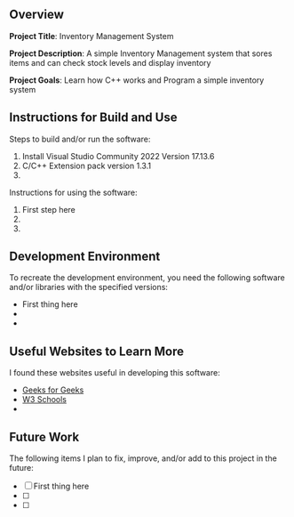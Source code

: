 ## Overview

**Project Title**: Inventory Management System

**Project Description**: A simple Inventory Management system that sores items and can check stock levels and display inventory

**Project Goals**: Learn how C++ works and Program a simple inventory system

## Instructions for Build and Use

Steps to build and/or run the software:

1. Install Visual Studio Community 2022 Version 17.13.6
2. C/C++ Extension pack version 1.3.1
3.

Instructions for using the software:

1. First step here
2.
3.

## Development Environment 

To recreate the development environment, you need the following software and/or libraries with the specified versions:

* First thing here
*
*

## Useful Websites to Learn More

I found these websites useful in developing this software:

* [Geeks for Geeks](https://www.geeksforgeeks.org/c-plus-plus/)
* [W3 Schools](https://www.w3schools.com/cpp/)
*

## Future Work

The following items I plan to fix, improve, and/or add to this project in the future:

* [ ] First thing here
* [ ]
* [ ]
